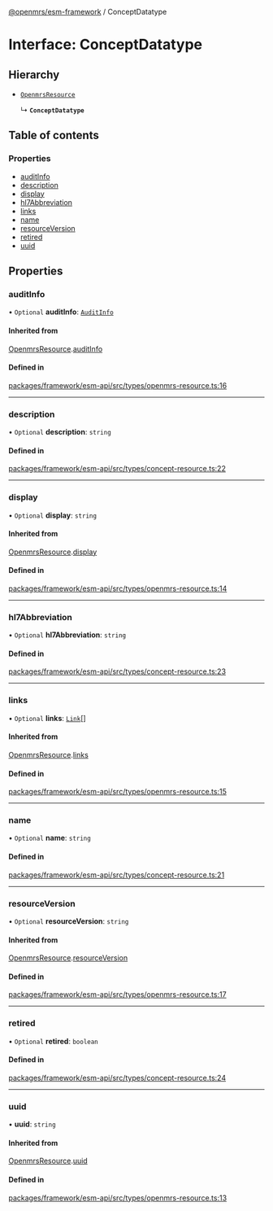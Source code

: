 [@openmrs/esm-framework](../API.md) / ConceptDatatype

# Interface: ConceptDatatype

## Hierarchy

- [`OpenmrsResource`](OpenmrsResource.md)

  ↳ **`ConceptDatatype`**

## Table of contents

### Properties

- [auditInfo](ConceptDatatype.md#auditinfo)
- [description](ConceptDatatype.md#description)
- [display](ConceptDatatype.md#display)
- [hl7Abbreviation](ConceptDatatype.md#hl7abbreviation)
- [links](ConceptDatatype.md#links)
- [name](ConceptDatatype.md#name)
- [resourceVersion](ConceptDatatype.md#resourceversion)
- [retired](ConceptDatatype.md#retired)
- [uuid](ConceptDatatype.md#uuid)

## Properties

### auditInfo

• `Optional` **auditInfo**: [`AuditInfo`](AuditInfo.md)

#### Inherited from

[OpenmrsResource](OpenmrsResource.md).[auditInfo](OpenmrsResource.md#auditinfo)

#### Defined in

[packages/framework/esm-api/src/types/openmrs-resource.ts:16](https://github.com/openmrs/openmrs-esm-core/blob/main/packages/framework/esm-api/src/types/openmrs-resource.ts#L16)

___

### description

• `Optional` **description**: `string`

#### Defined in

[packages/framework/esm-api/src/types/concept-resource.ts:22](https://github.com/openmrs/openmrs-esm-core/blob/main/packages/framework/esm-api/src/types/concept-resource.ts#L22)

___

### display

• `Optional` **display**: `string`

#### Inherited from

[OpenmrsResource](OpenmrsResource.md).[display](OpenmrsResource.md#display)

#### Defined in

[packages/framework/esm-api/src/types/openmrs-resource.ts:14](https://github.com/openmrs/openmrs-esm-core/blob/main/packages/framework/esm-api/src/types/openmrs-resource.ts#L14)

___

### hl7Abbreviation

• `Optional` **hl7Abbreviation**: `string`

#### Defined in

[packages/framework/esm-api/src/types/concept-resource.ts:23](https://github.com/openmrs/openmrs-esm-core/blob/main/packages/framework/esm-api/src/types/concept-resource.ts#L23)

___

### links

• `Optional` **links**: [`Link`](Link.md)[]

#### Inherited from

[OpenmrsResource](OpenmrsResource.md).[links](OpenmrsResource.md#links)

#### Defined in

[packages/framework/esm-api/src/types/openmrs-resource.ts:15](https://github.com/openmrs/openmrs-esm-core/blob/main/packages/framework/esm-api/src/types/openmrs-resource.ts#L15)

___

### name

• `Optional` **name**: `string`

#### Defined in

[packages/framework/esm-api/src/types/concept-resource.ts:21](https://github.com/openmrs/openmrs-esm-core/blob/main/packages/framework/esm-api/src/types/concept-resource.ts#L21)

___

### resourceVersion

• `Optional` **resourceVersion**: `string`

#### Inherited from

[OpenmrsResource](OpenmrsResource.md).[resourceVersion](OpenmrsResource.md#resourceversion)

#### Defined in

[packages/framework/esm-api/src/types/openmrs-resource.ts:17](https://github.com/openmrs/openmrs-esm-core/blob/main/packages/framework/esm-api/src/types/openmrs-resource.ts#L17)

___

### retired

• `Optional` **retired**: `boolean`

#### Defined in

[packages/framework/esm-api/src/types/concept-resource.ts:24](https://github.com/openmrs/openmrs-esm-core/blob/main/packages/framework/esm-api/src/types/concept-resource.ts#L24)

___

### uuid

• **uuid**: `string`

#### Inherited from

[OpenmrsResource](OpenmrsResource.md).[uuid](OpenmrsResource.md#uuid)

#### Defined in

[packages/framework/esm-api/src/types/openmrs-resource.ts:13](https://github.com/openmrs/openmrs-esm-core/blob/main/packages/framework/esm-api/src/types/openmrs-resource.ts#L13)
